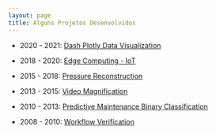 ```yaml
---
layout: page
title: Alguns Projetos Desenvolvidos
---
```


- 2020 - 2021: <a href="projetos/dash">Dash Plotly Data Visualization</a>

- 2018 - 2020:  <a href="projetos/edge">Edge Computing - IoT</a>

- 2015 - 2018: <a href="projetos/pressure">Pressure Reconstruction</a>

- 2013 - 2015: <a href="projetos/video">Video Magnification</a>

- 2010 - 2013: <a href="projetos/triagem">Predictive Maintenance Binary Classification</a>

- 2008 - 2010: <a href="projetos/workflow">Workflow Verification</a>
